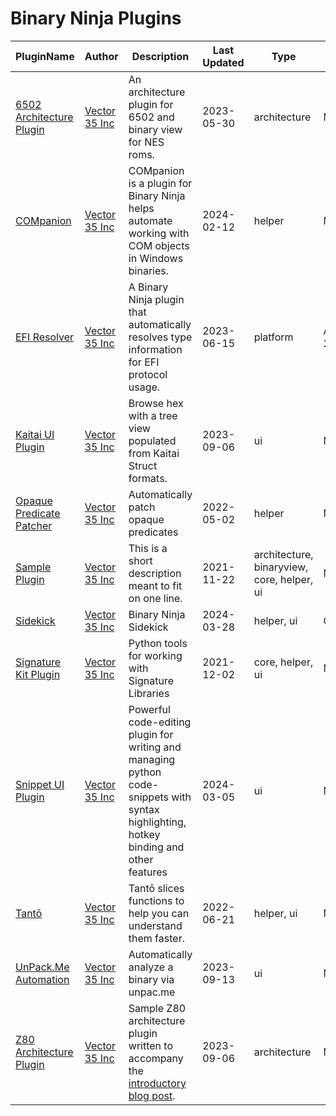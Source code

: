 # Binary Ninja Plugins

| PluginName | Author | Description | Last Updated | Type | License |
|------------|--------|-------------|--------------|------|---------|
|[6502 Architecture Plugin](https://github.com/Vector35/6502)|[Vector 35 Inc](https://github.com/Vector35)|An architecture plugin for 6502 and binary view for NES roms.|2023-05-30|architecture|MIT|
|[COMpanion](https://github.com/Vector35/COMpanion)|[Vector 35 Inc](https://github.com/Vector35)|COMpanion is a plugin for Binary Ninja helps automate working with COM objects in Windows binaries.|2024-02-12|helper|MIT|
|[EFI Resolver](https://github.com/Vector35/efi-resolver)|[Vector 35 Inc](https://github.com/Vector35)|A Binary Ninja plugin that automatically resolves type information for EFI protocol usage.|2023-06-15|platform|Apache-2.0|
|[Kaitai UI Plugin](https://github.com/Vector35/kaitai)|[Vector 35 Inc](https://github.com/Vector35)|Browse hex with a tree view populated from Kaitai Struct formats.|2023-09-06|ui|MIT|
|[Opaque Predicate Patcher](https://github.com/Vector35/OpaquePredicatePatcher)|[Vector 35 Inc](https://github.com/Vector35)|Automatically patch opaque predicates|2022-05-02|helper|MIT|
|[Sample Plugin](https://github.com/Vector35/sample_plugin)|[Vector 35 Inc](https://github.com/Vector35)|This is a short description meant to fit on one line.|2021-11-22|architecture, binaryview, core, helper, ui|MIT|
|[Sidekick](https://github.com/vector35/sidekick-public)|[Vector 35 Inc](https://github.com/Vector35)|Binary Ninja Sidekick|2024-03-28|helper, ui|Commercial|
|[Signature Kit Plugin](https://github.com/Vector35/sigkit)|[Vector 35 Inc](https://github.com/Vector35)|Python tools for working with Signature Libraries|2021-12-02|core, helper, ui|MIT|
|[Snippet UI Plugin](https://github.com/Vector35/snippets)|[Vector 35 Inc](https://github.com/Vector35)|Powerful code-editing plugin for writing and managing python code-snippets with syntax highlighting, hotkey binding and other features|2024-03-05|ui|MIT|
|[Tantō](https://github.com/Vector35/tanto)|[Vector 35 Inc](https://github.com/Vector35)|Tantō slices functions to help you can understand them faster.|2022-06-21|helper, ui|MIT|
|[UnPack.Me Automation](https://github.com/Vector35/unpacme)|[Vector 35 Inc](https://github.com/Vector35)|Automatically analyze a binary via unpac.me|2023-09-13|ui|MIT|
|[Z80 Architecture Plugin](https://github.com/Vector35/Z80)|[Vector 35 Inc](https://github.com/Vector35)|Sample Z80 architecture plugin written to accompany the <a href='https://binary.ninja/2020/01/08/guide-to-architecture-plugins-part1.html'>introductory blog post</a>.|2023-09-06|architecture|MIT|
